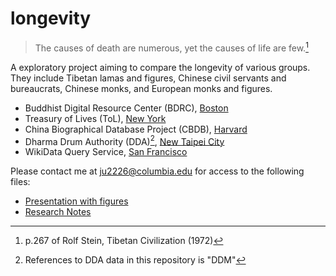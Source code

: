 # longevity

> The causes of death are numerous, yet the causes of life are few.[^1]

A exploratory project aiming to compare the longevity of various groups. They include Tibetan lamas and figures, Chinese civil servants and bureaucrats, Chinese monks, and European monks and figures.

* Buddhist Digital Resource Center (BDRC), [Boston](https://www.bdrc.io/)
* Treasury of Lives (ToL), [New York](https://treasuryoflives.org/)
* China Biographical Database Project (CBDB), [Harvard](https://projects.iq.harvard.edu/cbdb/home)
* Dharma Drum Authority (DDA)[^2], [New Taipei City](https://authority.dila.edu.tw/person/)
* WikiData Query Service, [San Francisco](https://query.wikidata.org/)

Please contact me at ju2226@columbia.edu for access to the following files:
* [Presentation with figures](https://docs.google.com/presentation/d/1P-5aRM6gU1XCW0YmDU0PmmOURvG6XdmvbBOD-VgRyzc/edit#slide=id.g10e29ca1dcf_0_11)
* [Research Notes](https://docs.google.com/document/d/1PUPGyQ1K0ONHb-B6oOHqgsn0tkcHOUkQMNBx9CJSgWw/edit#heading=h.hjo4isc69x8s)

[^1]: p.267 of Rolf Stein, Tibetan Civilization (1972)
[^2]: References to DDA data in this repository is "DDM"
